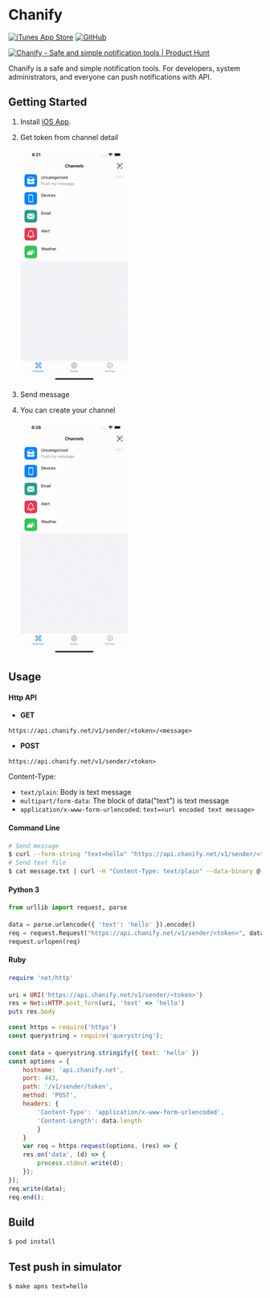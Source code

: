 # Chanify

[![iTunes App Store](https://img.shields.io/itunes/v/1531546573?logo=apple&style=flat-square)](https://itunes.apple.com/app/id1531546573)
[![GitHub](https://img.shields.io/github/license/chanify/chanify-ios?style=flat-square)](LICENSE)

<a href="https://www.producthunt.com/posts/chanify?utm_source=badge-featured&utm_medium=badge&utm_souce=badge-chanify" target="_blank"><img src="https://api.producthunt.com/widgets/embed-image/v1/featured.svg?post_id=287376&theme=light" alt="Chanify - Safe and simple notification tools | Product Hunt" style="width: 185px; height: 40px;" width="185" height="40" /></a>

Chanify is a safe and simple notification tools. For developers, system administrators, and everyone can push notifications with API.

## Getting Started

1. Install [iOS App](https://itunes.apple.com/us/app/id1531546573).
2. Get token from channel detail
   
    ![Get token](Doc/GetToken.gif)

3. Send message
4. You can create your channel

    ![NewChannel](Doc/NewChannel.gif)

## Usage

#### Http API

- __GET__
```
https://api.chanify.net/v1/sender/<token>/<message>
```

- __POST__
```
https://api.chanify.net/v1/sender/<token>
```

Content-Type: 

- ```text/plain```: Body is text message
- ```multipart/form-data```: The block of data("text") is text message
- ```application/x-www-form-urlencoded```: ```text=<url encoded text message>```

#### Command Line

```bash
# Send message
$ curl --form-string "text=hello" "https://api.chanify.net/v1/sender/<token>"
# Send text file
$ cat message.txt | curl -H "Content-Type: text/plain" --data-binary @- "https://api.chanify.net/v1/sender/<token>"
```

#### Python 3

```python
from urllib import request, parse

data = parse.urlencode({ 'text': 'hello' }).encode()
req = request.Request("https://api.chanify.net/v1/sender/<token>", data=data)
request.urlopen(req)
```

#### Ruby

```ruby
require 'net/http'

uri = URI('https://api.chanify.net/v1/sender/<token>')
res = Net::HTTP.post_form(uri, 'text' => 'hello')
puts res.body
```

```javascript
const https = require('https')
const querystring = require('querystring');

const data = querystring.stringify({ text: 'hello' })
const options = {
    hostname: 'api.chanify.net',
    port: 443,
    path: '/v1/sender/token',
    method: 'POST',
    headers: {
        'Content-Type': 'application/x-www-form-urlencoded',
        'Content-Length': data.length
        }
    }
    var req = https.request(options, (res) => {
    res.on('data', (d) => {
        process.stdout.write(d);
    });
});  
req.write(data);
req.end();
```

## Build

```bash
$ pod install
```

## Test push in simulator

```bash
$ make apns text=hello
```
